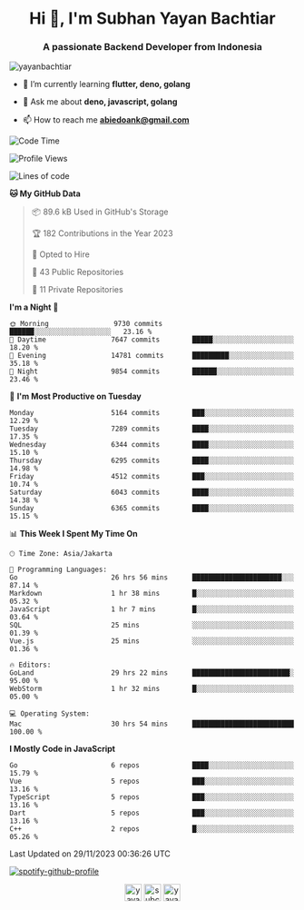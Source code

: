<h1 align="center">Hi 👋, I'm Subhan Yayan Bachtiar</h1>
<h3 align="center">A passionate Backend Developer from Indonesia</h3>

<p align="left"> <img src="https://komarev.com/ghpvc/?username=yayanbachtiar" alt="yayanbachtiar" /> </p>

- 🌱 I’m currently learning **flutter, deno, golang**

- 💬 Ask me about **deno, javascript, golang**

- 📫 How to reach me **abiedoank@gmail.com**

<!--START_SECTION:waka-->
![Code Time](http://img.shields.io/badge/Code%20Time-6%2C175%20hrs%2044%20mins-blue)

![Profile Views](http://img.shields.io/badge/Profile%20Views-0-blue)

![Lines of code](https://img.shields.io/badge/From%20Hello%20World%20I%27ve%20Written-45.9%20million%20lines%20of%20code-blue)

**🐱 My GitHub Data** 

> 📦 89.6 kB Used in GitHub's Storage 
 > 
> 🏆 182 Contributions in the Year 2023
 > 
> 💼 Opted to Hire
 > 
> 📜 43 Public Repositories 
 > 
> 🔑 11 Private Repositories 
 > 
**I'm a Night 🦉** 

```text
🌞 Morning                9730 commits        ██████░░░░░░░░░░░░░░░░░░░   23.16 % 
🌆 Daytime                7647 commits        █████░░░░░░░░░░░░░░░░░░░░   18.20 % 
🌃 Evening                14781 commits       █████████░░░░░░░░░░░░░░░░   35.18 % 
🌙 Night                  9854 commits        ██████░░░░░░░░░░░░░░░░░░░   23.46 % 
```
📅 **I'm Most Productive on Tuesday** 

```text
Monday                   5164 commits        ███░░░░░░░░░░░░░░░░░░░░░░   12.29 % 
Tuesday                  7289 commits        ████░░░░░░░░░░░░░░░░░░░░░   17.35 % 
Wednesday                6344 commits        ████░░░░░░░░░░░░░░░░░░░░░   15.10 % 
Thursday                 6295 commits        ████░░░░░░░░░░░░░░░░░░░░░   14.98 % 
Friday                   4512 commits        ███░░░░░░░░░░░░░░░░░░░░░░   10.74 % 
Saturday                 6043 commits        ████░░░░░░░░░░░░░░░░░░░░░   14.38 % 
Sunday                   6365 commits        ████░░░░░░░░░░░░░░░░░░░░░   15.15 % 
```


📊 **This Week I Spent My Time On** 

```text
🕑︎ Time Zone: Asia/Jakarta

💬 Programming Languages: 
Go                       26 hrs 56 mins      ██████████████████████░░░   87.14 % 
Markdown                 1 hr 38 mins        █░░░░░░░░░░░░░░░░░░░░░░░░   05.32 % 
JavaScript               1 hr 7 mins         █░░░░░░░░░░░░░░░░░░░░░░░░   03.64 % 
SQL                      25 mins             ░░░░░░░░░░░░░░░░░░░░░░░░░   01.39 % 
Vue.js                   25 mins             ░░░░░░░░░░░░░░░░░░░░░░░░░   01.36 % 

🔥 Editors: 
GoLand                   29 hrs 22 mins      ████████████████████████░   95.00 % 
WebStorm                 1 hr 32 mins        █░░░░░░░░░░░░░░░░░░░░░░░░   05.00 % 

💻 Operating System: 
Mac                      30 hrs 54 mins      █████████████████████████   100.00 % 
```

**I Mostly Code in JavaScript** 

```text
Go                       6 repos             ████░░░░░░░░░░░░░░░░░░░░░   15.79 % 
Vue                      5 repos             ███░░░░░░░░░░░░░░░░░░░░░░   13.16 % 
TypeScript               5 repos             ███░░░░░░░░░░░░░░░░░░░░░░   13.16 % 
Dart                     5 repos             ███░░░░░░░░░░░░░░░░░░░░░░   13.16 % 
C++                      2 repos             █░░░░░░░░░░░░░░░░░░░░░░░░   05.26 % 
```




 Last Updated on 29/11/2023 00:36:26 UTC
<!--END_SECTION:waka-->

[![spotify-github-profile](https://spotify-github-profile.vercel.app/api/view?uid=31qtu2k4v3mbxp7clcmm6imuqq6e&cover_image=true&theme=default&show_offline=false&bar_color=53b14f&bar_color_cover=true)](https://github.com/kittinan/spotify-github-profile)


<p align="center">
<a href="https://dev.to/yayanbachtiar" target="blank"><img align="center" src="https://cdn.jsdelivr.net/npm/simple-icons@3.0.1/icons/dev-dot-to.svg" alt="yayanbachtiar" height="30" width="30" /></a>
<a href="https://linkedin.com/in/subchanyayanbachtiar" target="blank"><img align="center" src="https://cdn.jsdelivr.net/npm/simple-icons@3.0.1/icons/linkedin.svg" alt="subchanyayanbachtiar" height="30" width="30" /></a>
<a href="https://codesandbox.com/yayanbachtiar" target="blank"><img align="center" src="https://cdn.jsdelivr.net/npm/simple-icons@3.0.1/icons/codesandbox.svg" alt="yayanbachtiar" height="30" width="30" /></a>
</p>
